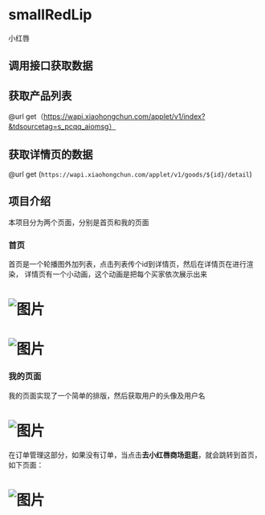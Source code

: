 # smallRedLip
小红唇
## 调用接口获取数据
## 获取产品列表
@url get（https://wapi.xiaohongchun.com/applet/v1/index?&tdsourcetag=s_pcqq_aiomsg）
## 获取详情页的数据
@url get (`https://wapi.xiaohongchun.com/applet/v1/goods/${id}/detail`)
## 项目介绍
本项目分为两个页面，分别是首页和我的页面
### 首页
首页是一个轮播图外加列表，点击列表传个id到详情页，然后在详情页在进行渲染，
详情页有一个小动画，这个动画是把每个买家依次展示出来
# ![图片](https://note.youdao.com/yws/public/resource/f97088e95e823457e809fd4962c4f9c3/xmlnote/D14B53785072426E9FD20D82D8B71FC9/6046)

# ![图片](https://note.youdao.com/yws/public/resource/f97088e95e823457e809fd4962c4f9c3/xmlnote/75C5000BDEC045B0B8124A035625BC90/6050)

### 我的页面
我的页面实现了一个简单的排版，然后获取用户的头像及用户名
# ![图片](https://note.youdao.com/yws/public/resource/f97088e95e823457e809fd4962c4f9c3/xmlnote/EFB15AC4B00B4661AB32CE3409E06E37/6053)
在订单管理这部分，如果没有订单，当点击**去小红唇商场逛逛**，就会跳转到首页，如下页面：
# ![图片](https://note.youdao.com/yws/public/resource/f97088e95e823457e809fd4962c4f9c3/xmlnote/06557DD622E249C18D5155905A99D658/6056)